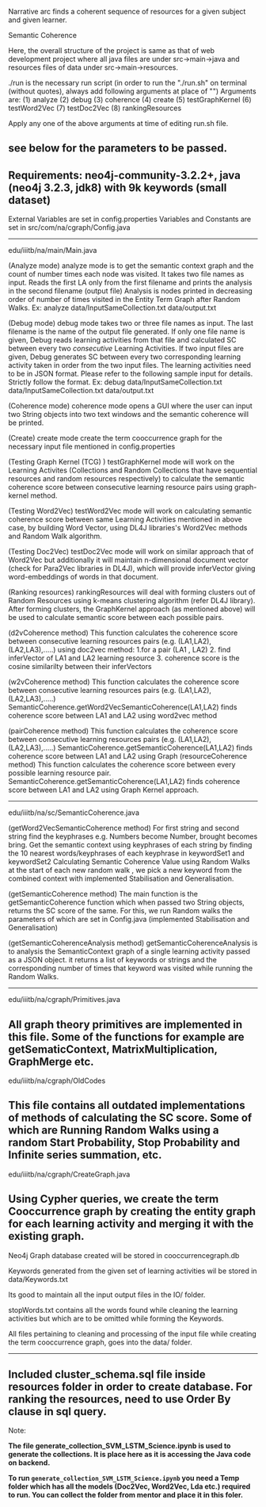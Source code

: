 Narrative arc finds a coherent sequence of resources for a given subject and given learner.

Semantic Coherence

Here, the overall structure of the project is same as that of web development project where all java files are under src->main->java and resources files of data under src->main->resources.

./run is the necessary run script
(in order to run the "./run.sh" on terminal (without quotes), always add following arguments at place of "<arguments>")
Arguments are:
(1) analyze
(2) debug
(3) coherence
(4) create
(5) testGraphKernel
(6) testWord2Vec
(7) testDoc2Vec
(8) rankingResources

Apply any one of the above arguments at time of editing run.sh file.


see below for the parameters to be passed.
----------------------------------------------------------------------------------------------------
Requirements: neo4j-community-3.2.2+, java (neo4j 3.2.3, jdk8) with 9k keywords (small dataset)
----------------------------------------------------------------------------------------------------

External Variables are set in config.properties
Variables and Constants are set in src/com/na/cgraph/Config.java

--------------------------------------------------
edu/iiitb/na/main/Main.java

(Analyze mode)
analyze mode is to get the semantic context graph and the count of number times each node was visited.
It takes two file names as input. Reads the first LA only from the first filename and prints the analysis in  the second filename (output file) Analysis is nodes printed in decreasing order of number of times visited in the Entity Term Graph after Random Walks.
Ex:
analyze data/InputSameCollection.txt  data/output.txt

(Debug mode)
debug mode takes two or three file names as input. The last filename is the name of the output file generated. If only one file name is given, Debug reads learning activities from that file and calculated SC between every two *consecutive* Learning Activities. If two input files are given, Debug generates SC between every two corresponding learning activity taken in order from the two input files. The learning activities need to be in JSON format. Please refer to the following sample input for details. Strictly follow the format.
Ex:
debug data/InputSameCollection.txt data/InputSameCollection.txt  data/output.txt
				 
(Coherence mode)
coherence mode opens a GUI where the user can input two String objects into two text windows and the semantic coherence will be printed.

(Create)
create mode create the term cooccurrence graph for the necessary input file mentioned in config.properties

(Testing Graph Kernel (TCG) )
testGraphKernel mode will work on the Learning Activites (Collections and Random Collections that have sequential resources and random resources respectively) to calculate the semantic coherence score between consecutive learning resource pairs using graph-kernel method.

(Testing Word2Vec)
testWord2Vec mode will work on calculating semantic coherence score between same Learning Activities mentioned in above case, by building Word Vector, using DL4J libraries's Word2Vec methods and Random Walk algorithm.

(Testing Doc2Vec)
testDoc2Vec mode will work on similar approach that of Word2Vec but additionally it will maintain n-dimensional document vector (check for Para2Vec libraries in DL4J), which will provide inferVector giving word-embeddings of words in that document.

(Ranking resources)
rankingResources will deal with forming clusters out of Random Resources using k-means clustering algorithm (refer DL4J library). After forming clusters, the GraphKernel approach (as mentioned above) will be used to calculate semantic score between each possible pairs.

(d2vCoherence method)
This function calculates the coherence score between consecutive learning resources pairs (e.g. (LA1,LA2),(LA2,LA3),.....) using doc2vec method:
           1.for a pair (LA1 , LA2)
           2. find inferVector of LA1 and LA2 learning resource
           3. coherence score is the cosine similarilty between their inferVectors
	   
(w2vCoherence method)
 This function calculates the coherence score between consecutive learning resources pairs (e.g. (LA1,LA2),(LA2,LA3),.....) SemanticCoherence.getWord2VecSemanticCoherence(LA1,LA2) finds coherence score between LA1 and LA2 using word2vec method
        
(pairCoherence method)
This function calculates the coherence score between consecutive learning resources pairs (e.g. (LA1,LA2),(LA2,LA3),.....) SemanticCoherence.getSemanticCoherence(LA1,LA2) finds coherence score between LA1 and LA2 using Graph
(resourceCoherence method)
This function calculates the coherence score between every possible learning resource pair. SemanticCoherence.getSemanticCoherence(LA1,LA2) finds coherence score between LA1 and LA2 using Graph Kernel approach.
	   
--------------------------------------------------
edu/iiitb/na/sc/SemanticCoherence.java

(getWord2VecSemanticCoherence method)
For first string and second string find the keyphrases e.g. Numbers become Number, brought becomes bring. Get the semantic context using keyphrases of each string by finding the 10 nearest words/keyphrases of each keyphrase in keywordSet1 and keywordSet2 Calculating Semantic Coherence Value using Random Walks at the start of each new random walk , we pick a new keyword from the combined context with implemented Stabilisation and Generalisation.

(getSemanticCoherence method)
The main function is the getSemanticCoherence function which when passed two String objects, returns the SC score of the same. For this, we run Random walks the parameters of which are set in Config.java (implemented Stabilisation and Generalisation)

(getSemanticCoherenceAnalysis method)
getSemanticCoherenceAnalysis is to analysis the SemanticContext graph of a single learning activity passed as a JSON object. it returns a list of keywords or strings and the corresponding number of times that keyword was visited while running the Random Walks.

--------------------------------------------------
edu/iiitb/na/cgraph/Primitives.java

All graph theory primitives are implemented in this file. Some of the functions for example are getSematicContext, MatrixMultiplication, GraphMerge etc.
--------------------------------------------------
edu/iiitb/na/cgraph/OldCodes

This file contains all outdated implementations of methods of calculating the SC score. Some of which are Running Random Walks using a random Start Probability, Stop Probability and Infinite series summation, etc.
--------------------------------------------------
edu/iiitb/na/cgraph/CreateGraph.java

Using Cypher queries, we create the term Cooccurrence graph by creating the entity graph for each learning activity and merging it with the existing graph.
--------------------------------------------------
Neo4j Graph database created will be stored in cooccurrencegraph.db

Keywords generated from the given set of learning activities wil be stored in data/Keywords.txt

Its good to maintain all the input output files in the IO/ folder.

stopWords.txt contains all the words found while cleaning the learning activities but which are to be omitted while forming the Keywords.

All files pertaining to cleaning and processing of the input file while creating the term cooccurrence graph, goes into the data/ folder.

------------------------------------------------------
Included cluster_schema.sql file inside resources folder in order to create database. For ranking the resources, need to use Order By clause in sql query.
------------------------------------------------------


Note:

**The file generate_collection_SVM_LSTM_Science.ipynb is used to generate the collections. It is place here as it is accessing the Java code on backend.**

**To run `generate_collection_SVM_LSTM_Science.ipynb` you need a Temp folder which has all the models (Doc2Vec, Word2Vec, Lda etc.) required to run. You can collect the folder from mentor and place it in this foler.**
